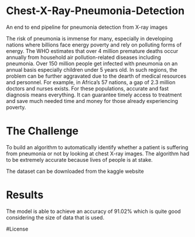 # Chest-X-Ray-Pneumonia-Detection
An end to end pipeline for pneumonia detection from X-ray images

The risk of pneumonia is immense for many, especially in developing nations where billions face energy poverty and rely on polluting forms of energy. The WHO estimates that over 4 million premature deaths occur annually from household air pollution-related diseases including pneumonia. Over 150 million people get infected with pneumonia on an annual basis especially children under 5 years old. In such regions, the problem can be further aggravated due to the dearth of medical resources and personnel. For example, in Africa’s 57 nations, a gap of 2.3 million doctors and nurses exists. For these populations, accurate and fast diagnosis means everything. It can guarantee timely access to treatment and save much needed time and money for those already experiencing poverty.

# The Challenge
To build an algorithm to automatically identify whether a patient is suffering from pneumonia or not by looking at chest X-ray images. The algorithm had to be extremely accurate because lives of people is at stake.

The dataset can be downloaded from the kaggle website 

# Results
The model is able to achieve an accuracy of 91.02% which is quite good considering the size of data that is used.

#License
